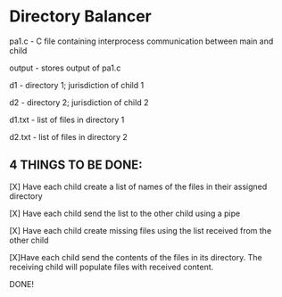 # Directory Balancer


pa1.c - C file containing interprocess communication between main and child

output - stores output of pa1.c

d1 - directory 1; jurisdiction of child 1

d2 - directory 2; jurisdiction of child 2

d1.txt - list of files in directory 1

d2.txt - list of files in directory 2

## 4 THINGS TO BE DONE:

[X] Have each child create a list of names of the files in their assigned directory

[X] Have each child send the list to the other child using a pipe

[X] Have each child create missing files using the list received from the other child

[X]Have each child send the contents of the files in its directory. The receiving child will populate files with received content.

DONE!


